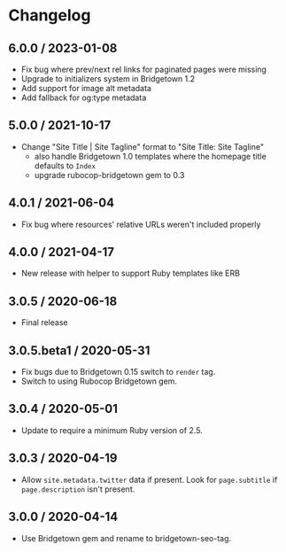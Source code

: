 # Changelog

## 6.0.0 / 2023-01-08

- Fix bug where prev/next rel links for paginated pages were missing
- Upgrade to initializers system in Bridgetown 1.2
- Add support for image alt metadata
- Add fallback for og:type metadata 

## 5.0.0 / 2021-10-17

- Change "Site Title | Site Tagline" format to "Site Title: Site Tagline"
  - also handle Bridgetown 1.0 templates where the homepage title defaults to `Index`
  - upgrade rubocop-bridgetown gem to 0.3

## 4.0.1 / 2021-06-04

- Fix bug where resources' relative URLs weren't included properly

## 4.0.0 / 2021-04-17

- New release with helper to support Ruby templates like ERB

## 3.0.5  / 2020-06-18

- Final release

## 3.0.5.beta1 / 2020-05-31

- Fix bugs due to Bridgetown 0.15 switch to `render` tag.
- Switch to using Rubocop Bridgetown gem.

## 3.0.4 / 2020-05-01

- Update to require a minimum Ruby version of 2.5.

## 3.0.3 / 2020-04-19

- Allow `site.metadata.twitter` data if present. Look for `page.subtitle` if
`page.description` isn't present.

## 3.0.0 / 2020-04-14

- Use Bridgetown gem and rename to bridgetown-seo-tag.
